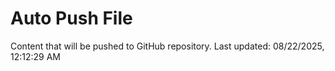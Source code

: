 # Auto Push File

Content that will be pushed to GitHub repository.
Last updated: 08/22/2025, 12:12:29 AM